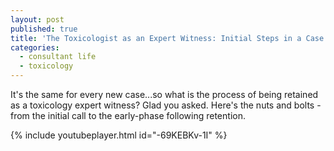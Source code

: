 ```yaml
---
layout: post
published: true
title: 'The Toxicologist as an Expert Witness: Initial Steps in a Case'
categories:
  - consultant life
  - toxicology
---
```


It's the same for every new case...so what is the process of being retained as a toxicology expert witness? Glad you asked. Here's the nuts and bolts - from the initial call to the early-phase following retention.

{% include youtubeplayer.html id="-69KEBKv-1I" %}

